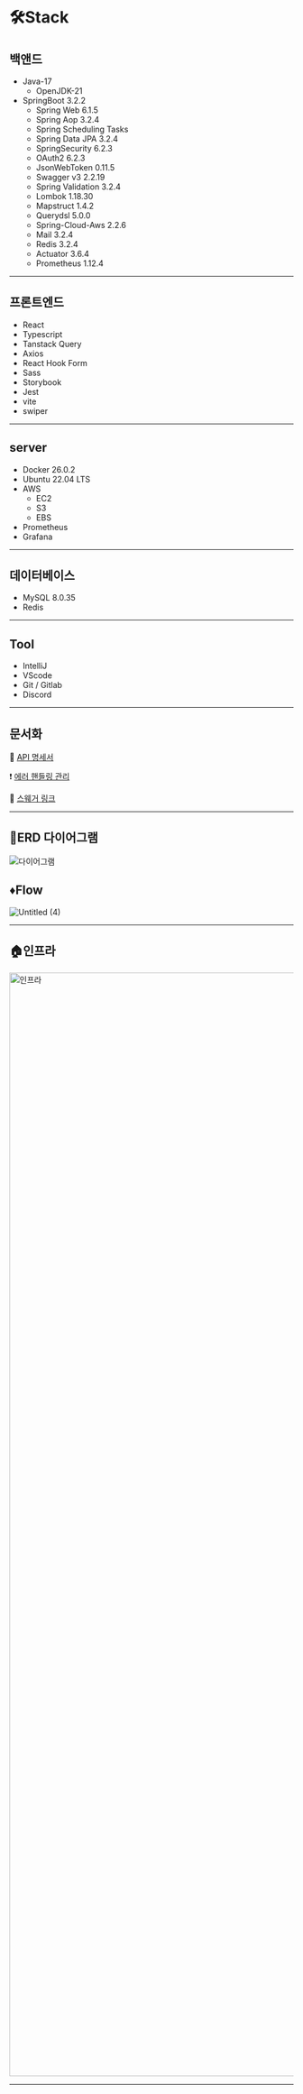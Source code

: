 # 🛠️Stack

## 백앤드

- Java-17
    - OpenJDK-21
- SpringBoot 3.2.2
    - Spring Web 6.1.5
    - Spring Aop 3.2.4
    - Spring Scheduling Tasks
    - Spring Data JPA 3.2.4
    - SpringSecurity 6.2.3
    - OAuth2 6.2.3
    - JsonWebToken 0.11.5
    - Swagger v3 2.2.19
    - Spring Validation 3.2.4
    - Lombok 1.18.30
    - Mapstruct 1.4.2
    - Querydsl 5.0.0
    - Spring-Cloud-Aws 2.2.6
    - Mail 3.2.4
    - Redis 3.2.4
    - Actuator 3.6.4
    - Prometheus 1.12.4

---

## 프론트엔드

- React
- Typescript
- Tanstack Query
- Axios
- React Hook Form
- Sass
- Storybook
- Jest
- vite
- swiper

---

## server

- Docker 26.0.2
- Ubuntu 22.04 LTS
- AWS
    - EC2
    - S3
    - EBS
- Prometheus
- Grafana

---

## 데이터베이스

- MySQL 8.0.35
- Redis

---

## Tool

- IntelliJ
- VScode
- Git / Gitlab
- Discord

---

## 문서화

📑 [API 명세서](https://www.notion.so/a997c3772a684e8b8492cd0fedcea8ee?pvs=21) 

❗ [에러 핸들링 관리](https://docs.google.com/spreadsheets/d/1bOE8VvCX-JZ9WszwAiouLmLXOpBopLrPnr5EqCFAElc/edit?hl=ko#gid=0)

🍃 [스웨거 링크](http://54.180.121.206:8080/swagger-ui/index.html)

---
## 📑ERD 다이어그램

![다이어그램](https://github.com/iyakjeoyak/iyakjeoyak-BE/assets/106804716/b4660a48-2519-4001-920e-02b079cfda58)

## ♦️Flow

![Untitled (4)](https://github.com/iyakjeoyak/iyakjeoyak-BE/assets/106804716/625fc082-93ee-4eef-b544-65853e96c889)

---

## 🏠인프라

<img width="1958" alt="인프라" src="https://github.com/iyakjeoyak/iyakjeoyak-BE/assets/106804716/99ade63c-6c3e-4f63-9800-6de4985c727a">

---
